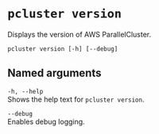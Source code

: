 # `pcluster version`<a name="pcluster.version-v3"></a>

Displays the version of AWS ParallelCluster\.

```
pcluster version [-h] [--debug]
```

## Named arguments<a name="pcluster-v3.version.namedargs"></a>

`-h, --help`  
Shows the help text for `pcluster version`\.

`--debug`  
Enables debug logging\.